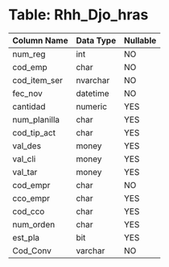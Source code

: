 # Table: Rhh_Djo_hras

| Column Name | Data Type | Nullable |
|-------------|-----------|----------|
| num_reg | int | NO |
| cod_emp | char | NO |
| cod_item_ser | nvarchar | NO |
| fec_nov | datetime | NO |
| cantidad | numeric | YES |
| num_planilla | char | YES |
| cod_tip_act | char | YES |
| val_des | money | YES |
| val_cli | money | YES |
| val_tar | money | YES |
| cod_empr | char | NO |
| cco_empr | char | YES |
| cod_cco | char | YES |
| num_orden | char | YES |
| est_pla | bit | YES |
| Cod_Conv | varchar | NO |
